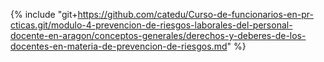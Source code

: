 {% include "git+https://github.com/catedu/Curso-de-funcionarios-en-pr-cticas.git/modulo-4-prevencion-de-riesgos-laborales-del-personal-docente-en-aragon/conceptos-generales/derechos-y-deberes-de-los-docentes-en-materia-de-prevencion-de-riesgos.md" %}